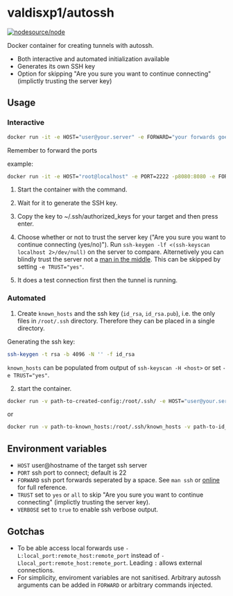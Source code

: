 # valdisxp1/autossh

[![nodesource/node](http://dockeri.co/image/valdisxp1/autossh)](https://registry.hub.docker.com/u/valdisxp1/autossh/)

Docker container for creating tunnels with autossh.

* Both interactive and automated initialization available
* Generates its own SSH key
* Option for skipping "Are you sure you want to continue connecting" (implictly trusting the server key)

## Usage

### Interactive

```bash
docker run -it -e HOST="user@your.server" -e FORWARD="your forwards goes here" valdisxp1/autossh 
```
Remember to forward the ports

example:
```bash
docker run -it -e HOST="root@localhost" -e PORT=2222 -p8080:8080 -e FORWARD="-L:8080:localhost:80 -D5050" valdisxp1/autossh
```

1. Start the container with the command.

2. Wait for it to generate the SSH key.

3. Copy the key to ~/.ssh/authorized_keys for your target and then press enter.

4. Choose whether or not to trust the server key ("Are you sure you want to continue connecting (yes/no)"). Run `ssh-keygen -lf <(ssh-keyscan localhost 2>/dev/null)` on the server to compare. Alternetively you can blindly trust the server not a [man in the middle](https://en.wikipedia.org/wiki/Man-in-the-middle_attack). This can be skipped by setting `-e TRUST="yes"`.

5. It does a test connection first then the tunnel is running.

### Automated
1. Create `known_hosts` and the ssh key (`id_rsa`, `id_rsa.pub`), i.e. the only files in `/root/.ssh` directory. Therefore they can be placed in a single directory.

Generating the ssh key:
```bash
ssh-keygen -t rsa -b 4096 -N '' -f id_rsa
```

`known_hosts` can be populated from output of `ssh-keyscan -H <host>` or set `-e TRUST="yes"`.


2. start the container.

```bash
docker run -v path-to-created-config:/root/.ssh/ -e HOST="user@your.server" -e FORWARD="your forwards goes here" valdisxp1/autossh 
```

or

```bash
docker run -v path-to-known_hosts:/root/.ssh/known_hosts -v path-to-id_rsa:/root/.ssh/id_rsa -v path-to-id_rsa.pub:/root/.ssh/id_rsa.pub -e HOST="user@your.server" -e FORWARD="your forwards goes here" valdisxp1/autossh 
```


## Environment variables

* `HOST` user@hostname of the target ssh server
* `PORT` ssh port to connect; default is 22
* `FORWARD` ssh port forwards seperated by a space. See `man ssh` or [online](https://linux.die.net/man/1/ssh) for full reference.
* `TRUST` set to `yes` or `all` to skip "Are you sure you want to continue connecting" (implictly trusting the server key).
* `VERBOSE` set to `true` to enable ssh verbose output.

## Gotchas
* To be able access local forwards use `-L:local_port:remote_host:remote_port` instead of `-Llocal_port:remote_host:remote_port`. Leading `:` allows external connections.
* For simplicity, enviroment variables are not sanitised. Arbitrary autossh arguments can be added in `FORWARD` or arbitrary commands injected.
